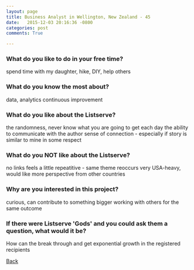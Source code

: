 ```yaml
---
layout: page
title: Business Analyst in Wellington, New Zealand - 45
date:   2015-12-03 20:16:36 -0800
categories: post
comments: True

---
```


### What do you like to do in your free time?
<p>spend time with my daughter, hike, DIY, help others</p>

### What do you know the most about?
<p>data, analytics
continuous improvement</p>

### What do you like about the Listserve?
<p>the randomness, never know what you are going to get each day
the ability to communicate with the author
sense of connection - especially if story is similar to mine in some respect</p>

### What do you NOT like about the Listserve?
<p>no links
feels a little repeatitive - same theme reoccurs
very USA-heavy, would like more perspective from other countries
</p>

### Why are you interested in this project?
<p>curious, can contribute to something bigger
working with others for the same outcome</p>

### If there were Listserve 'Gods' and you could ask them a question, what would it be?
<p>How can the break through and get exponential growth in the registered recipients</p>

[Back][1]

[1]: /responders/all